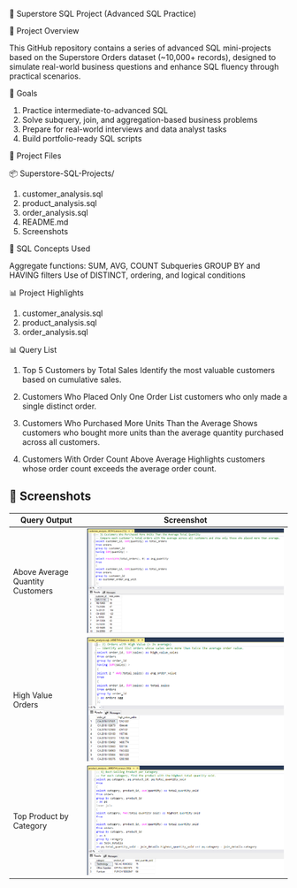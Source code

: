 🧠 Superstore SQL Project (Advanced SQL Practice)

📌 Project Overview

This GitHub repository contains a series of advanced SQL mini-projects based on the Superstore Orders dataset (~10,000+ records), designed to simulate real-world business questions and enhance SQL fluency through practical scenarios.

🎯 Goals

1. Practice intermediate-to-advanced SQL
2. Solve subquery, join, and aggregation-based business problems
3. Prepare for real-world interviews and data analyst tasks
4. Build portfolio-ready SQL scripts

📁 Project Files

📦 Superstore-SQL-Projects/
1. customer_analysis.sql        
2. product_analysis.sql         
3. order_analysis.sql           
4. README.md  
5. Screenshots                  

🧰 SQL Concepts Used

Aggregate functions: SUM, AVG, COUNT
Subqueries
GROUP BY and HAVING filters
Use of DISTINCT, ordering, and logical conditions

📊 Project Highlights

1. customer_analysis.sql
2. product_analysis.sql
3. order_analysis.sql

📊 Query List

1. Top 5 Customers by Total Sales
Identify the most valuable customers based on cumulative sales.

2. Customers Who Placed Only One Order
List customers who only made a single distinct order.

3. Customers Who Purchased More Units Than the Average
Shows customers who bought more units than the average quantity purchased across all customers.

4. Customers With Order Count Above Average
Highlights customers whose order count exceeds the average order count.

## 📸 Screenshots

| Query Output | Screenshot |
|--------------|------------|
| Above Average Quantity Customers | ![top quantity](Screenshots/above_avg_quantity_customers.png) |
| High Value Orders | ![highvalue](Screenshots/high_value_orders.png) |
| Top Product by Category | ![top product](Screenshots/top_product_by_category.png) |